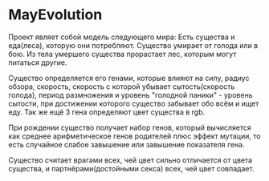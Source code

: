 MayEvolution
============
Проект являет собой модель следующего мира:
Есть существа и еда(леса), которую они потребляют. Существо умирает от голода или в бою. Из тела умершего существа прорастает лес, которым могут питаться другие.

Существо определяется его генами, которые влияют на силу, радиус обзора, скорость, скорость с которой убывает сытость(скорость голода), период размножения и уровень "голодной паники" - уровень сытости, при достижении которого существо забывает обо всём и ищет еду. Так же ещё 3 гена определяют цвет существа в rgb.

При рождении существо получает набор генов, который вычисляется как среднее арифметическое генов родителей плюс эффект мутации, то есть случайное слабое завышение или завышение показателя гена.

Существо считает врагами всех, чей цвет сильно отличается от цвета существа, и партнёрами(достойными секса) всех, чей цвет совпадает.